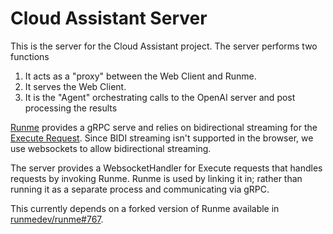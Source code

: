 # Cloud Assistant Server

This is the server for the Cloud Assistant project. The server performs two functions

1. It acts as a "proxy" between the Web Client and Runme.
2. It serves the Web Client.
3. It is the "Agent"  orchestrating calls to the OpenAI server and post processing the results

[Runme](https://github.com/runmedev/runme) provides a gRPC serve and relies on bidirectional streaming
for the [Execute Request](https://github.com/runmedev/runme/blob/35cb336a37a4e81d3a4623644dfbe39916a2e824/pkg/api/proto/runme/runner/v2/runner.proto#L438).
Since BIDI streaming isn't supported in the browser, we use websockets to allow bidirectional streaming.

The server provides a WebsocketHandler for Execute requests that handles requests by invoking Runme.
Runme is used by linking it in; rather than running it as a separate process and communicating via gRPC.

This currently depends on a forked version of Runme available in 
[runmedev/runme#767](https://github.com/runmedev/runme/pull/767).